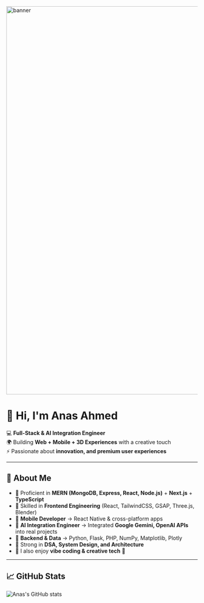 <img width="1536" height="1024" alt="banner" src="https://github.com/user-attachments/assets/2d6bc1eb-c100-4b85-8dd8-1bafb18463bb" />





# 👋 Hi, I'm Anas Ahmed  

💻 **Full-Stack & AI Integration Engineer**  
🌍 Building **Web + Mobile + 3D Experiences** with a creative touch  
⚡ Passionate about **innovation, and premium user experiences**  

---

## 🚀 About Me  
- 🔹 Proficient in **MERN (MongoDB, Express, React, Node.js)** + **Next.js** + **TypeScript**  
- 🔹 Skilled in **Frontend Engineering** (React, TailwindCSS, GSAP, Three.js, Blender)  
- 🔹 **Mobile Developer** → React Native & cross-platform apps  
- 🔹 **AI Integration Engineer** → Integrated **Google Gemini, OpenAI APIs** into real projects  
- 🔹 **Backend & Data** → Python, Flask, PHP, NumPy, Matplotlib, Plotly  
- 🔹 Strong in **DSA, System Design, and Architecture**  
- 🔹 I also enjoy **vibe coding & creative tech** 🌌

---

## 📈 GitHub Stats  
![Anas's GitHub stats](https://github-readme-stats.vercel.app/api?username=anasahhm&show_icons=true&theme=tokyonight)  
